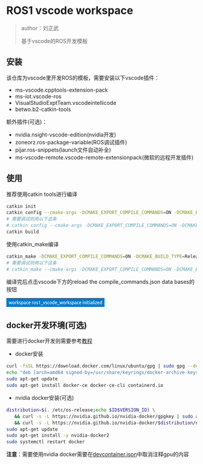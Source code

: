 # ROS1 vscode workspace

> author：刘正武
>
> 基于vscode的ROS开发模板

## 安装

该仓库为vscode里开发ROS的模板，需要安装以下vscode插件：

- ms-vscode.cpptools-extension-pack
- ms-iot.vscode-ros
- VisualStudioExptTeam.vscodeintellicode
- betwo.b2-catkin-tools

额外插件(可选)：

- nvidia.nsight-vscode-edition(nvidia开发)
- zoneorz.ros-package-variable(ROS调试插件)
- pijar.ros-snippets(launch文件自动补全)
- ms-vscode-remote.vscode-remote-extensionpack(微软的远程开发插件)

## 使用

推荐使用catkin tools进行编译

```bash
catkin init
catkin config --cmake-args -DCMAKE_EXPORT_COMPILE_COMMANDS=ON -DCMAKE_BUILD_TYPE=Release
# 需要调试则用以下这条
# catkin config --cmake-args -DCMAKE_EXPORT_COMPILE_COMMANDS=ON -DCMAKE_BUILD_TYPE=Debug
catkin build
```

使用catkin_make编译

```bash
catkin_make -DCMAKE_EXPORT_COMPILE_COMMANDS=ON -DCMAKE_BUILD_TYPE=Release
# 需要调试则用以下这条
# catkin_make --cmake-args -DCMAKE_EXPORT_COMPILE_COMMANDS=ON -DCMAKE_BUILD_TYPE=Debug
```

编译完后点击vscode下方的reload the compile_commands.json data bases的按钮

![reload按钮](images/reload按钮.png)

## docker开发环境(可选)

需要进行docker开发则需要参考[教程](https://athackst.github.io/vscode_ros2_workspace/)

- docker安装

```bash
curl -fsSL https://download.docker.com/linux/ubuntu/gpg | sudo gpg --dearmor -o /usr/share/keyrings/docker-archive-keyring.gpg
echo "deb [arch=amd64 signed-by=/usr/share/keyrings/docker-archive-keyring.gpg] https://download.docker.com/linux/ubuntu $(lsb_release -cs) stable" | sudo tee /etc/apt/sources.list.d/docker.list > /dev/null
sudo apt-get update
sudo apt-get install docker-ce docker-ce-cli containerd.io
```

- nvidia docker安装(可选)

```bash
distribution=$(. /etc/os-release;echo $ID$VERSION_ID) \
   && curl -s -L https://nvidia.github.io/nvidia-docker/gpgkey | sudo apt-key add - \
   && curl -s -L https://nvidia.github.io/nvidia-docker/$distribution/nvidia-docker.list | sudo tee /etc/apt/sources.list.d/nvidia-docker.list
sudo apt-get update
sudo apt-get install -y nvidia-docker2
sudo systemctl restart docker
```

**注意**：需要使用nvidia docker需要在[devcontainer.json](.devcontainer/devcontainer.json)中取消注释gpu的内容
